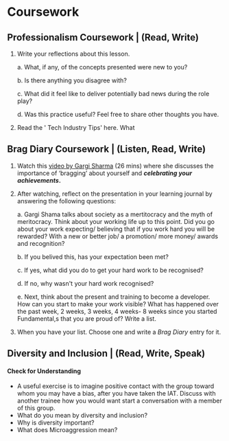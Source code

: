 # Coursework

## Professionalism Coursework \| \(Read, Write\)

1. Write your reflections about this lesson. 

   a. What, if any, of the concepts presented were new to you? 

   b. Is there anything you disagree with? 

   c. What did it feel like to deliver potentially bad news during the role play? 

   d. Was this practice useful? Feel free to share other thoughts you have.

2. Read the ' Tech Industry Tips' here. What 



## Brag Diary Coursework \|  \(Listen, Read, Write\) 

1. Watch this [video by Gargi Sharma](https://yougotthis.io/2020-birmingham-gargi-sharma/) \(26 mins\) where she discusses the importance of ‘bragging’ about yourself and _**celebrating your achievements**_**.** 
2. After watching, reflect on the presentation in your learning journal by answering the following questions:

   a. Gargi Shama talks about society as a mertitocracy and the myth of meritocracy.  Think about your working life up to this point. Did you go about your work expecting/ believing that if you work hard you will be rewarded? With a new or better job/ a promotion/ more money/ awards and recognition?

   b. If you belived this, has your expectation been met?   

   c. If yes, what did you do to get your hard work to be recognised?

   d. If no, why wasn't your hard work recognised?

   e. Next, think about the present and training to become a developer.  How can you start to make your work visible? What has happened over the past week, 2 weeks, 3 weeks, 4 weeks- 8 weeks since you started Fundamental,s that you are proud of? Write a list. 

3. When you have your list. Choose one and write a _Brag Diary_ entry for it. 

## Diversity and Inclusion \| \(Read, Write, Speak\)

#### Check for Understanding

* A useful exercise is to imagine positive contact with the group toward whom you may have a bias, after you have taken the IAT. Discuss with another trainee how you would want start a conversation with a member of this group.
* What do you mean by diversity and inclusion?
* Why is diversity important?
* What does Microaggression mean?

#### 

## 



